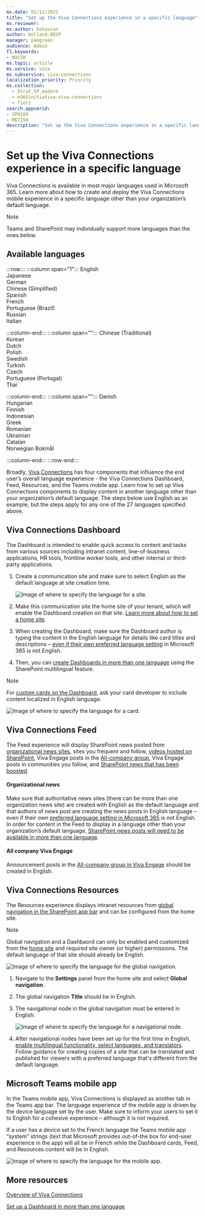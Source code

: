 ```yaml
---
ms.date: 01/12/2022
title: "Set up the Viva Connections experience in a specific language"
ms.reviewer: 
ms.author: hokavian
author: Holland-ODSP
manager: pamgreen
audience: Admin
f1.keywords:
- NOCSH
ms.topic: article
ms.service: viva
ms.subservice: viva-connections
localization_priority: Priority
ms.collection:
  - Strat_SP_modern
  - m365initiative-viva-connections
  - Tier1
search.appverid:
- SPO160
- MET150
description: "Set up the Viva Connections experience in a specific language"
---
```


# Set up the Viva Connections experience in a specific language
Viva Connections is available in most major languages used in Microsoft 365. Learn more about how to create and deploy the Viva Connections mobile experience in a specific language other than your organization’s default language. 

> [!NOTE]
> Teams and SharePoint may individually support more languages than the ones below.


## Available languages 

:::row:::
   :::column span="1":::
      English <br>
      Japanese <br>
      German <br>
      Chinese (Simplified) <br>
      Spanish <br>
      French <br>
      Portuguese (Brazil) <br>
      Russian <br>
      Italian <br>
      
   :::column-end:::
   :::column span="":::
      Chinese (Traditional) <br>
      Korean <br>
      Dutch <br>
      Polish <br>
      Swedish <br>
      Turkish <br>
      Czech <br>
      Portuguese (Portugal) <br>
      Thai <br>

   :::column-end:::
   :::column span="":::
      Danish <br>
      Hungarian <br>
      Finnish <br>
      Indonesian <br>
      Greek <br>
      Romanian <br>
      Ukrainian <br>
      Catalan <br>
      Norwegian Bokmål <br>

   :::column-end:::
:::row-end:::


Broadly, [Viva Connections](viva-connections-overview.md) has four components that influence the end user’s overall language experience - the Viva Connections Dashboard, Feed, Resources, and the Teams mobile app. Learn how to set up Viva Connections components to display content in another language other than your organization’s default language. The steps below use English as an example, but the steps apply for any one of the 27 languages specified above. 

## Viva Connections Dashboard
The Dashboard is intended to enable quick access to content and tasks from various sources including intranet content, line-of-business applications, HR tools, frontline worker tools, and other internal or third-party applications.

1. Create a communication site and make sure to select English as the default language at site creation time.

   ![Image of where to specify the language for a site.](../media/connections/vc-language-select.png)

2. Make this communication site the home site of your tenant, which will enable the Dashboard creation on that site. [Learn more about how to set a home site](/sharepoint/home-site). 

3. When creating the Dashboard, make sure the Dashboard author is typing the content in the English language for details like card titles and descriptions – [even if their own preferred language setting](https://support.microsoft.com/office/change-your-personal-language-and-region-settings-caa1fccc-bcdb-42f3-9e5b-45957647ffd7) in Microsoft 365 is not English.

4. Then, you can [create Dashboards in more than one language](create-multilingual-dashboard.md) using the SharePoint multilingual feature.


> [!NOTE]
> For [custom cards on the Dashboard](/sharepoint/dev/spfx/web-parts/guidance/localize-web-parts), ask your card developer to include content localized in English language.

   ![Image of where to specify the language for a card.](../media/connections/vc-language-card.png)

## Viva Connections Feed
The Feed experience will display SharePoint news posted from [organizational news sites](/sharepoint/organization-news-site), sites you frequent and follow, [videos hosted on SharePoint](video-news-links.md), Viva Engage posts in the [All-company group](/yammer/manage-yammer-groups/yammer-all-company-yammer-community), Viva Engage posts in communities you follow, and [SharePoint news that has been boosted](https://support.microsoft.com/office/boost-news-from-organization-news-sites-46ad8dc5-8f3b-4d81-853d-8bbbdd0f9c83). 

#### Organizational news
Make sure that authoritative news sites (there can be more than one organization news site) are created with English as the default language and that authors of news post are creating the news posts in English language – even if their own [preferred language setting in Microsoft 365](https://support.microsoft.com/office/change-your-personal-language-and-region-settings-caa1fccc-bcdb-42f3-9e5b-45957647ffd7) is not English. In order for content in the Feed to display in a language other than your organization’s default language, [SharePoint news posts will need to be available in more than one language](https://support.microsoft.com/office/create-multilingual-communication-sites-pages-and-news-2bb7d610-5453-41c6-a0e8-6f40b3ed750c).

#### All company Viva Engage
Announcement posts in the [All-company group in Viva Engage](/yammer/manage-yammer-groups/yammer-all-company-yammer-community) should be created in English.


## Viva Connections Resources
The Resources experience displays intranet resources from [global navigation in the SharePoint app bar](sharepoint-app-bar.md) and can be configured from the home site.

> [!NOTE]
> Global navigation and a Dashbaord can only be enabled and customized from the [home site](home-site-plan.md) and required site owner (or higher) permissions. The default language of that site should already be English.

![Image of where to specify the language for the global navigation.](../media/connections/vc-language-global-nav.png)

1. Navigate to the **Settings** panel from the home site and select **Global navigation**.
2. The global navigation **Title** should be in English.
3. The navigational node in the global navigation must be entered in English.

   ![Image of where to specify the language for a navigational node.](../media/connections/vc-language-nav.png)

4. After navigational nodes have been set up for the first time in English, [enable multilingual functionality, select languages, and translators](https://support.microsoft.com/office/create-multilingual-communication-sites-pages-and-news-2bb7d610-5453-41c6-a0e8-6f40b3ed750c#bkmk_enable). Follow guidance for creating copies of a site that can be translated and published for viewers with a preferred language that's different from the default language. 

## Microsoft Teams mobile app 
In the Teams mobile app, Viva Connections is displayed as another tab in the Teams app bar. The language experience of the mobile app is driven by the device language set by the user. Make sure to inform your users to set it to English for a cohesive experience – although it is not required. 

If a user has a device set to the French language the Teams mobile app “system” strings (text that Microsoft provides out-of-the box for end-user experience in the app) will all be in French while the Dashboard cards, Feed, and Resources content will be in English.

![Image of where to specify the language for the mobile app.](../media/connections/vc-language-mobile-app.png)


## More resources

[Overview of Viva Connections](viva-connections-overview.md)


[Set up a Dashboard in more than one language](create-multilingual-dashboard.md)
